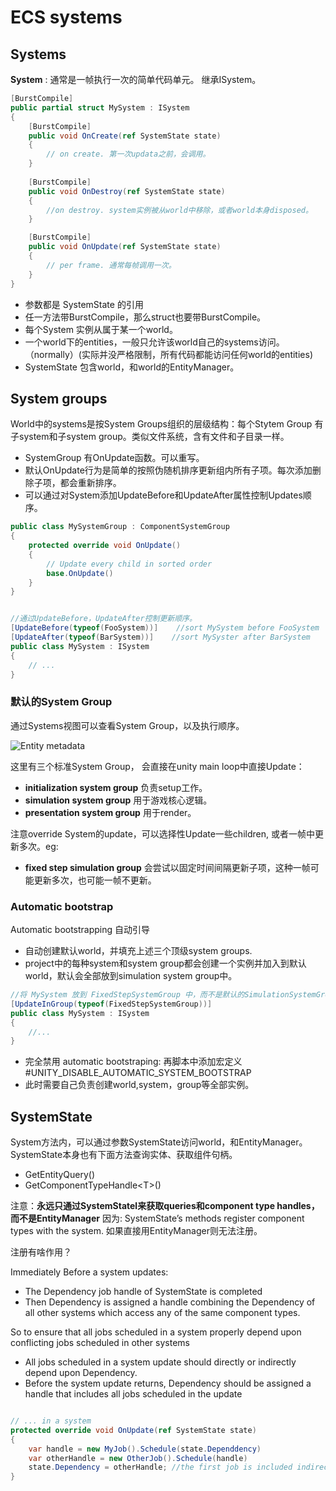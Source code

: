 # ECS systems

## Systems

**System** : 通常是一帧执行一次的简单代码单元。 继承ISystem。

```csharp
[BurstCompile]
public partial struct MySystem : ISystem
{
    [BurstCompile]
    public void OnCreate(ref SystemState state)
    {
        // on create. 第一次updata之前，会调用。
    }
    
    [BurstCompile]
    public void OnDestroy(ref SystemState state)
    {
        //on destroy. system实例被从world中移除，或者world本身disposed。
    }

    [BurstCompile]
    public void OnUpdate(ref SystemState state)
    {
        // per frame. 通常每帧调用一次。
    }
}
```

- 参数都是 SystemState 的引用
- 任一方法带BurstCompile，那么struct也要带BurstCompile。
- 每个System 实例从属于某一个world。
- 一个world下的entities，一般只允许该world自己的systems访问。（normally）(实际并没严格限制，所有代码都能访问任何world的entities)
- SystemState 包含world，和world的EntityManager。

## System groups

World中的systems是按System Groups组织的层级结构：每个Stytem Group 有子system和子system group。类似文件系统，含有文件和子目录一样。

- SystemGroup 有OnUpdate函数。可以重写。
- 默认OnUpdate行为是简单的按照伪随机排序更新组内所有子项。每次添加删除子项，都会重新排序。
- 可以通过对System添加UpdateBefore和UpdateAfter属性控制Updates顺序。

```csharp
public class MySystemGroup : ComponentSystemGroup
{
    protected override void OnUpdate()
    {
        // Update every child in sorted order
        base.OnUpdate()
    }
}


//通过UpdateBefore，UpdateAfter控制更新顺序。
[UpdateBefore(typeof(FooSystem))]    //sort MySystem before FooSystem
[UpdateAfter(typeof(BarSystem))]    //sort MySyster after BarSystem
public class MySystem : ISystem
{
    // ...
}

```

### 默认的System Group

通过Systems视图可以查看System Group，以及执行顺序。

![Entity metadata](pictures/3_ecs_system1.png)

这里有三个标准System Group， 会直接在unity main loop中直接Update：

- **initialization system group** 负责setup工作。
- **simulation system group** 用于游戏核心逻辑。
- **presentation system group** 用于render。

注意override System的update，可以选择性Update一些children, 或者一帧中更新多次。eg:

- **fixed step simulation group** 会尝试以固定时间间隔更新子项，这种一帧可能更新多次，也可能一帧不更新。

### Automatic bootstrap

Automatic bootstrapping 自动引导

- 自动创建默认world，并填充上述三个顶级system groups.
- project中的每种system和system group都会创建一个实例并加入到默认world，默认会全部放到simulation system group中。

```csharp
//将 MySystem 放到 FixedStepSystemGroup 中，而不是默认的SimulationSystemGroup
[UpdateInGroup(typeof(FixedStepSystemGroup))]
public class MySystem : ISystem
{
    //...
}
```

- 完全禁用 automatic bootstraping: 再脚本中添加宏定义#UNITY_DISABLE_AUTOMATIC_SYSTEM_BOOTSTRAP
- 此时需要自己负责创建world,system，group等全部实例。

## SystemState

System方法内，可以通过参数SystemState访问world，和EntityManager。
SystemState本身也有下面方法查询实体、获取组件句柄。

- GetEntityQuery()
- GetComponentTypeHandle\<T\>()

注意：**永远只通过SystemStatel来获取queries和component type handles，而不是EntityManager**
因为: SystemState’s methods register component types with the system. 如果直接用EntityManager则无法注册。

注册有啥作用？

Immediately Before a system updates:

- The Dependency job handle of SystemState is completed
- Then Dependency is assigned a handle combining the Dependency of all other systems which access any of the same component types.

 So to ensure that all jobs scheduled in a system properly depend upon conflicting jobs scheduled in other systems

- All jobs scheduled in a system update should directly or indirectly depend upon Dependency.
- Before the system update returns, Dependency should be assigned a handle that includes all jobs scheduled in the update

```csharp

// ... in a system
protected override void OnUpdate(ref SystemState state)
{
    var handle = new MyJob().Schedule(state.Dependdency)
    var otherHandle = new OtherJob().Schedule(handle) 
    state.Dependency = otherHandle; //the first job is included indirectly.
}

```
